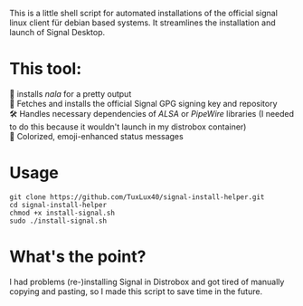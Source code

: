 This is a little shell script for automated installations of the official signal linux client für debian based systems. It streamlines the installation and launch of Signal Desktop.

# This tool:
💫 installs *nala* for a pretty output  
🔑 Fetches and installs the official Signal GPG signing key and repository  
🛠️ Handles necessary dependencies of *ALSA* or *PipeWire* libraries (I needed to do this because it wouldn't launch in my distrobox container)  
🌈 Colorized, emoji-enhanced status messages  

# Usage  
    git clone https://github.com/TuxLux40/signal-install-helper.git  
    cd signal-install-helper  
    chmod +x install-signal.sh  
    sudo ./install-signal.sh  

# What's the point?  
I had problems (re-)installing Signal in Distrobox and got tired of manually copying and pasting, so I made this script to save time in the future.
